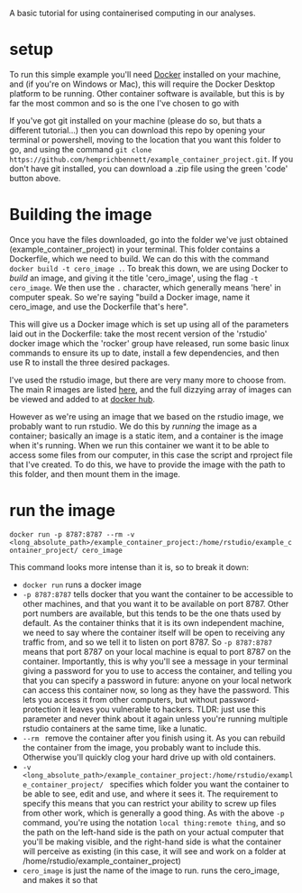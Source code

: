 A basic tutorial for using containerised computing in our analyses.

# setup

To run this simple example you'll need [Docker](https://docs.docker.com/get-docker/) installed on your machine, and (if you're on Windows or Mac), this will require the Docker Desktop platform to be running. Other container software is available, but this is by far the most common and so is the one I've chosen to go with

If you've got git installed on your machine (please do so, but thats a different tutorial...) then you can download this repo by opening your terminal or powershell, moving to the location that you want this folder to go, and using the command `git clone https://github.com/hemprichbennett/example_container_project.git`. If you don't have git installed, you can download a .zip file using the green 'code' button above.

# Building the image

Once you have the files downloaded, go into the folder we've just obtained (example_container_project) in your terminal. This folder contains a Dockerfile, which we need to build. We can do this with the command `docker build -t cero_image .`. To break this down, we are using Docker to *build* an image, and giving it the title 'cero_image', using the flag `-t cero_image`. We then use the `.` character, which generally means 'here' in computer speak. So we're saying "build a Docker image, name it cero_image, and use the Dockerfile that's here".

This will give us a Docker image which is set up using all of the parameters laid out in the Dockerfile: take the most recent version of the 'rstudio' docker image which the 'rocker' group have released, run some basic linux commands to ensure its up to date, install a few dependencies, and then use R to install the three desired packages.

I've used the rstudio image, but there are very many more to choose from. The main R images are listed [here](https://www.rocker-project.org/images/), and the full dizzying array of images can be viewed and added to at [docker hub](https://hub.docker.com).

However as we're using an image that we based on the rstudio image, we probably want to run rstudio. We do this by *running* the image as a container; basically an image is a static item, and a container is the image when it's running. When we run this container we want it to be able to access some files from our computer, in this case the script and rproject file that I've created. To do this, we have to provide the image with the path to this folder, and then mount them in the image.

# run the image

`docker run -p 8787:8787 --rm -v <long_absolute_path>/example_container_project:/home/rstudio/example_container_project/ cero_image`

This command looks more intense than it is, so to break it down:
- `docker run` runs a docker image
- `-p 8787:8787` tells docker that you want the container to be accessible to other machines, and that you want it to be available on port 8787. Other port numbers are available, but this tends to be the one thats used by default. As the container thinks that it is its own independent machine, we need to say where the container itself will be open to receiving any traffic from, and so we tell it to listen on port 8787. So `-p 8787:8787` means that port 8787 on your local machine is equal to port 8787 on the container. Importantly, this is why you'll see a message in your terminal giving a password for you to use to access the container, and telling you that you can specify a password in future: anyone on your local network can access this container now, so long as they have the password. This lets you access it from other computers, but without password-protection it leaves you vulnerable to hackers. TLDR: just use this parameter and never think about it again unless you're running multiple rstudio containers at the same time, like a lunatic.
- `--rm ` remove the container after you finish using it. As you can rebuild the container from the image, you probably want to include this. Otherwise you'll quickly clog your hard drive up with old containers.
- `-v <long_absolute_path>/example_container_project:/home/rstudio/example_container_project/ `
specifies which folder you want the container to be able to see, edit and use, and where it sees it. The requirement to specify this means that you can restrict your ability to screw up files from other work, which is generally a good thing. As with the above `-p` command, you're using the notation `local thing:remote thing`, and so the path on the left-hand side is the path on your actual computer that you'll be making visible, and the right-hand side is what the container will perceive as existing (in this case, it will see and work on a folder at /home/rstudio/example_container_project)
- `cero_image` is just the name of the image to run.
runs the cero_image, and makes it so that 